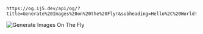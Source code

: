 ```
https://og.ij5.dev/api/og/?title=Generate%20Images%20on%20the%20Fly!&subheading=Hello%2C%20World!
```

![Generate Images On The Fly](https://og.ij5.dev/api/og/?title=Generate%20Images%20on%20the%20Fly!&subheading=Hello%2C%20World!)
